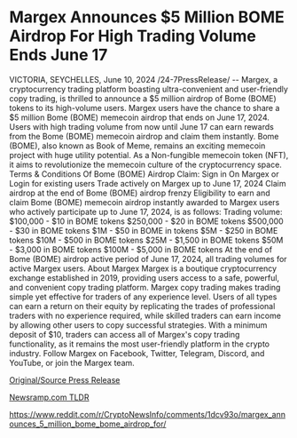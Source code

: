 # Margex Announces $5 Million BOME Airdrop For High Trading Volume Ends June 17

VICTORIA, SEYCHELLES, June 10, 2024 /24-7PressRelease/ -- Margex, a cryptocurrency trading platform boasting ultra-convenient and user-friendly copy trading, is thrilled to announce a $5 million airdrop of Bome (BOME) tokens to its high-volume users.  Margex users have the chance to share a $5 million Bome (BOME) memecoin airdrop that ends on June 17, 2024. Users with high trading volume from now until June 17 can earn rewards from the Bome (BOME) memecoin airdrop and claim them instantly.   Bome (BOME), also known as Book of Meme, remains an exciting memecoin project with huge utility potential. As a Non-fungible memecoin token (NFT), it aims to revolutionize the memecoin culture of the cryptocurrency space.   Terms & Conditions Of Bome (BOME) Airdrop Claim:  Sign in On Margex or Login for existing users Trade actively on Margex up to June 17, 2024 Claim airdrop at the end of Bome (BOME) airdrop frenzy  Eligibility to earn and claim Bome (BOME) memecoin airdrop instantly awarded to Margex users who actively participate up to June 17, 2024, is as follows:  Trading volume:  $100,000 - $10 in BOME tokens $250,000 - $20 in BOME tokens  $500,000 - $30 in BOME tokens $1M - $50 in BOME in tokens $5M - $250 in BOME tokens $10M - $500 in BOME tokens $25M - $1,500 in BOME tokens $50M - $3,000 in BOME tokens $100M - $5,000 in BOME tokens  At the end of Bome (BOME) airdrop active period of June 17, 2024, all trading volumes for active Margex users.  About Margex  Margex is a boutique cryptocurrency exchange established in 2019, providing users access to a safe, powerful, and convenient copy trading platform. Margex copy trading makes trading simple yet effective for traders of any experience level. Users of all types can earn a return on their equity by replicating the trades of professional traders with no experience required, while skilled traders can earn income by allowing other users to copy successful strategies.  With a minimum deposit of $10, traders can access all of Margex's copy trading functionality, as it remains the most user-friendly platform in the crypto industry.   Follow Margex on Facebook, Twitter, Telegram, Discord, and YouTube, or join the Margex team. 

[Original/Source Press Release](https://www.24-7pressrelease.com/press-release/511595/margex-announces-5-million-bome-airdrop-for-high-trading-volume-ends-june-17)
                    

[Newsramp.com TLDR](None) 

https://www.reddit.com/r/CryptoNewsInfo/comments/1dcv93o/margex_announces_5_million_bome_bome_airdrop_for/